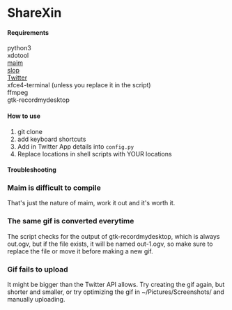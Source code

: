 # ShareXin

#### Requirements
python3  
xdotool  
[maim](https://github.com/naelstrof/maim)  
[slop](https://github.com/naelstrof/slop)  
[Twitter](https://github.com/sixohsix/twitter)  
xfce4-terminal (unless you replace it in the script)  
ffmpeg  
gtk-recordmydesktop  


#### How to use
1. git clone
2. add keyboard shortcuts
3. Add in Twitter App details into `config.py`
4. Replace locations in shell scripts with YOUR locations

#### Troubleshooting

### Maim is difficult to compile
That's just the nature of maim, work it out and it's worth it.

### The same gif is converted everytime
The script checks for the output of gtk-recordmydesktop, which is always out.ogv, but if the file exists, it will be named out-1.ogv, so make sure to replace the file or move it before making a new gif.

### Gif fails to upload
It might be bigger than the Twitter API allows. Try creating the gif again, but shorter and smaller, or try optimizing the gif in ~/Pictures/Screenshots/ and manually uploading.
